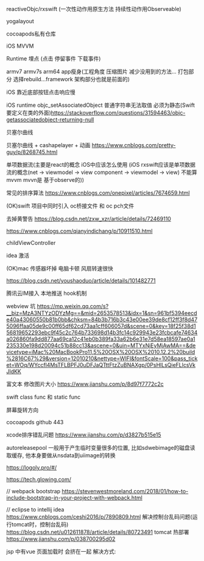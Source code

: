 reactiveObjc/rxswift (一次性动作用原生方法 持续性动作用Observeable)

yogalayout

cocoapods私有仓库

iOS MVVM

Runtime 埋点 (点击 停留事件 下载事件)

armv7 armv7s arm64 app瘦身(工程角度 压缩图片 减少没用到的方法... 打包部分 选择rebuild...framework 架构部分也就是前面的)

iOS 靠近底部按钮点击响应慢

iOS runtime objc_setAssociatedObject 普通字符串无法取值 必须为静态(Swift要定义在类的外面)https://stackoverflow.com/questions/31594463/objc-getassociatedobject-returning-null

贝塞尔曲线

贝塞尔曲线 + cashapelayer + 动画 https://www.cnblogs.com/pretty-guy/p/8268745.html

单项数据流(主要是react的概念 iOS中应该怎么使用 (iOS rxswift应该是单项数据流的概念(net -> viewmodel -> view component -> viewmodel -> view) 不能算mvvm mvvn是 基于observe的))

常见的排序算法 https://www.cnblogs.com/onepixel/articles/7674659.html

(OK)swift 项目中同时引入 oc桥接文件 和 oc pch文件

去掉黄警告 https://blog.csdn.net/zxw_xzr/article/details/72469110

https://www.cnblogs.com/qianyindichang/p/10911510.html

childViewController

idea 激活

(OK)mac 传感器坏掉 电脑卡顿 风扇转速很快

https://blog.csdn.net/youshaoduo/article/details/101482771

腾讯云IM接入 本地推送 hook机制 

webview 坑 https://mp.weixin.qq.com/s?__biz=MzA3NTYzODYzMg==&mid=2653578513&idx=1&sn=961bf5394eecde40a43060550b81b0bb&chksm=84b3b716b3c43e00ee39de8cf12ff3f8d475096ffaa05de9c00ff65df62cd73aa1cff606057d&scene=0&key=18f25f38d156819652293ebc9f45c2c764b733698d14b3fc14c929943e23fcbcafe74634a026860fa9dd877aa69ca12c41eb0b389fa33a62b6e31e7d58ea18597ae0a1235330e198d20094c51b88cc13&ascene=0&uin=MTYxNjEyMjAwMA==&devicetype=iMac%20MacBookPro11,5%20OSX%20OSX%2010.12.2%20build%2816C67%29&version=12010210&nettype=WIFI&fontScale=100&pass_ticket=WOq/WYccfl4MsTFLBPFJ0uDFJaQTttFtzZuBNAXgp/0PsHlLsQieFLlcsVkJldKK



富文本 修改图片大小 https://www.jianshu.com/p/8d97f7772c2c


swift class func 和 static func

屏幕旋转方向

cocoapods github 443


xcode排序错乱问题 https://www.jianshu.com/p/d3827b515e15

autoreleasepool 一般用于产生临时变量很多的位置, 比如sdwebimage的磁盘读取缓存, 他本身要做从nsdata到uiimage的转换

https://logoly.pro/#/

https://tech.glowing.com/

// webpack bootstrap
https://stevenwestmoreland.com/2018/01/how-to-include-bootstrap-in-your-project-with-webpack.html

// eclipse to intellij idea
https://www.cnblogs.com/ceshi2016/p/7890809.html
解决控制台乱码问题(运行tomcat时，控制台乱码)
https://blog.csdn.net/u012611878/article/details/80723491
tomcat 热部署
https://www.jianshu.com/p/038700295d02

jsp 中有vue 页面加载时 会挤在一起 解决方式:
<style>
    [v-cloak] {
        display: none;
    }
</style>
<div class="page" id="app" v-cloak>

ie 11 不支持promise


framework 制作
必须使用纯语言 不可混编 即使能引入两种语言但是无法架起桥接文件
oc项目使用swift framework要添加桥接文件 即新建一个swift file 然后根据提示添加即可 不然会报100个错误(真 100)
如果Mach -O type 不是 static 打出来的framework进到工程里面引用会报dyld: Library not loaded:错误
swift项目制作的framework会把pod中内容也打进去，包比较大，oc制作的framework不会把pod中的内容打进去，包比较小，依赖需要在使用framework中的项目中安装。

iOS 打包framework
http://noxchen.com/2020/07/09/Cocoapods%E6%89%93%E5%8C%85Framework/

动态库和静态库的区别:

编译时不连接,动态库在main之前被加载, 过多的动态库会使启动过程变慢,动态库体积小,不绑定程序(理论上说动态库只存在一份)
静态库在编译的时候被连接,静态库体积大,多个程序中会有多个静态库


cocoapods 具体制作过程
pod lib create GQEnergie 创建项目按需求选择条件
What platform do you want to use?? [ iOS / macOS ]
 >         
ios
What language do you want to use?? [ Swift / ObjC ]
 > ObjC

Would you like to include a demo application with your library? [ Yes / No ]
 > 
yes
Which testing frameworks will you use? [ Specta / Kiwi / None ]
 > None

Would you like to do view based testing? [ Yes / No ]
 > 
yes
What is your class prefix?
 > GQ

Running pod install on your new library.

工程建好之后把.podspec所在的同名文件夹引入到工程中, 在class中编写代码, 并提交到同名的github仓库, 打一个和.podspec中版本号相同的tag

pod trunk me 检查登录人员

pod trunk register 你的邮箱 '用户名' --description='描述内容' （邮箱参数是必须的，用户名和--description参数可省略）

pod spec lint GQEnergie.podspec --verbose 检查pod是否有错误

[!] The spec did not pass validation, due to 1 warning (but you can use `--allow-warnings` to ignore it).

可以使用 pod spec lint GQEnergie.podspec --verbose --allow-warnings 跳过一些警告

pod trunk push GQEnergie.podspec --allow-warnings 发布项目

--------------------------------------------------------------------------------
 🎉  Congrats

 🚀  GQEnergie (0.1.0) successfully published
 📅  August 19th, 23:31
 🌎  https://cocoapods.org/pods/GQEnergie
 👍  Tell your friends!
--------------------------------------------------------------------------------

发布成功了

私有项目发布到gitlab上面 同样需要打tag然后在其他项目中引用的时候需要像这样
pod 'UTest', :git=>'http://106.15.88.88/gaoqi/UTest.git'


// 参数签名原理
https://blog.csdn.net/qq_15901351/article/details/80175169

RSA 加密原理
1. 首先找到两个质数 p q
2. 求出两个数字的乘积 n = p * q
3. 通过欧拉函数得到 f(n) = (p - 1)(q - 1)
4. 找出公钥和私钥 
    公钥 e 是 1 < e < f(n) 并且 e 与 f(n) 互质
    私钥 d 是 e * d / f(n) 的余数为1
5. 明文 m 加密实现
    m 的 e 次幂 / n 的余数 c 即为密文
6. 密文c的解密实现
    c 的 d 次幂 / n 的余数 即可还原明文 m

// iOS 触摸事件如何被runloop处理
https://www.jianshu.com/p/d547e5393373

// 手动取消kvo
https://www.jianshu.com/p/8b600bcf605e

// 面试题
https://github.com/colourful987/bytedance-alibaba-interview


atomic问题
// https://www.jianshu.com/p/c40b312153c1

po主理解错了。atomic是绝对安全的。
我们知道，在64位的操作系统下，所有类型的指针，包括void * 都是占用8个字节的。超过4个字节的基本类型数据都会有线程并发的问题。
那所有的指针类型都会有这个问题。
以oc 下的 NSArray * 为例子，如果一个多线程操作这个数据，会有两个层级的并发问题
1、指针本身
2、指针所指向的内存 

指针本身也是占用内存的，并且一定是8个字节，第二部分，指针所指向的内存，这个占多少字节就不一定了，有可能非常大，有可能也就1个字节


所以我们考虑NSArray * array 这个数据array 多线程操作的时候，必须分成两部分来描述，一个是&array这个指针本身，另一个则是它所指向的内存 array
大家注意下 &array 和 array 的区别 ，其实不用纠结，你就想象现在有两块内存，一块是8字节，一块n字节，8字节里面放的值，就是n字节内存的首地址，

ok 现在联系上atomic，如果用@property(atomic)NSArray *array 修饰之后，会有什么影响？网上说的很多，不再赘述，我只想从内存的角度来解释这个过程

首先第一点，你要记住，@property(atomic)NSArray *array 其实修饰的是这个指针，也就是这个8字节内存，跟第二部分数据n字节没有任何关系，被atomic 修饰之后，你不可能随意去多线程操作这个8字节，但是对8字节里面所指向的n字节没有任何限制！这就是所有网络上所说的 atomic 不安全的真相 ！！！

我们来看一下，这能怪atomic？ 本身你修饰的是一个指针，并且atomic 已经完美的履行了它的指责，你现在不可能对这个8字节进行无序的多线程操作，这就够了呀！atomic没有任何鸟问题。有问题的是人，你本身并未对n字节做任何的限制，所以把问题怪罪到atomic 上真的是很不合理

私有项目发布到gitlab上面 同样需要打tag然后在其他项目中引用的时候需要像这样
pod 'UTest', :git=>'http://106.15.88.88/gaoqi/UTest.git'


// 参数签名原理
https://blog.csdn.net/qq_15901351/article/details/80175169

RSA 加密原理
1. 首先找到两个质数 p q
2. 求出两个数字的乘积 n = p * q
3. 通过欧拉函数得到 f(n) = (p - 1)(q - 1)
4. 找出公钥和私钥 
    公钥 e 是 1 < e < f(n) 并且 e 与 f(n) 互质
    私钥 d 是 e * d / f(n) 的余数为1
5. 明文 m 加密实现
    m 的 e 次幂 / n 的余数 c 即为密文
6. 密文c的解密实现
    c 的 d 次幂 / n 的余数 即可还原明文 m

// iOS 触摸事件如何被runloop处理
https://www.jianshu.com/p/d547e5393373

// 手动取消kvo
https://www.jianshu.com/p/8b600bcf605e

// 面试题
https://github.com/colourful987/bytedance-alibaba-interview

// 符号表
<起始地址> <结束地址> <函数> [<文件名>:<行号>]
https://www.jianshu.com/p/a30dac2328cb


# 赛马算法

https://zhuanlan.zhihu.com/p/103572219

# 七层http模型和五层tcp/ip

http:      
* 应用层            
* 表达层
* 会话层
* 网络层
* 传输层
* 数据链路层
* 物理层

tcp/ip
* 应用层
* 网络层
* 传输层
* 数据链路层
* 物理层

# https实现过程

1. 首先客户端需要去服务端请求RSA的公钥
2. 服务端返回公钥，客户端验证其有效性，如果是有效的，继续下一步，如果无效则警告
3. 客户端生成一个随机AES秘钥，并用公钥加密，传输给服务端
4. 服务端接受到加密的秘钥之后用RSA私钥解密，得到客户端的AES秘钥
5. 服务端用AES秘钥加密内容传输给客户端
6. 客户端用生成的AES秘钥解密内容

# 请求头：

Accept，Content-Type，Orgin，Content-Length，Cookie，User-Agent

# 响应头

Access-Control-Allow-Origin，Content-Encoding，Content-Length，Content-Type，Status

# 腾讯

## 自我介绍
## mrc和arc

* MRC Mannul Reference Counting 手动引用计数
1. 每当一个对象创建时，引用计数为1
2. 当这个对象被其他指针引用时，引用计数加1
3. 当其他指针不在引用这个对象时，引用计数减1
4. 当引用计数为0的时候，对象释放（最后在dealloc中再释放一次即为0）
5. 原则：谁创建，谁释放，谁引用，谁管理

* ARC Auto Reference Counting 自动引用计数
1. 编译器会在编辑及运行的过程中手动的插入`retain`，`release`，`autorelease`
2. mrc与arc共存：mrc下使用 `-fobjc-arc`，arc下使用`-fno-objc-arc`

## 内存五大区域
1. 栈区

创建临时变量时由编译器自动分配，在不需要的时候自动清除的变量存储区，内存分配时连续的。

2. 堆区

由程序员手动管理的内存区域，如果不释放，在程序结束时由系统回收

3. 全局区

全局变量和静态变量时放在一块的，初始化的在同一块区域，未初始化的在另一块区域，

4. 常量区

常量，不允许被修改，比如常量字符串

5. 代码段

存放函数体的二进制代码

## 自动释放池
MRC中使用 `autorelease` 方法及 `NSAutoReleasePool` 

ARC中使用 `@autorelease` 

`autorelease` 是为了更好的管理内存，当我们希望一个对象在将来的某一个时刻释放（这个时刻由系统确定）时可以是用 `- autorelease` 方法或 `@autorelease{}`

![](./autorelease.jpg)

- AutoreleasePool并没有单独的结构，而是由若干个AutoreleasePoolPage以双向链表的形式组合而成（分别对应结构中的parent指针和child指针）
- AutoreleasePool是按线程一一对应的（结构中的thread指针指向当前线程）
- AutoreleasePoolPage每个对象会开辟4096字节内存（也就是虚拟内存一页的大小），除了上面的实例变量所占空间，剩下的空间全部用来储存autorelease对象的地址
- 上面的id *next指针作为游标指向栈顶最新add进来的autorelease对象的下一个位置
- 一个AutoreleasePoolPage的空间被占满时，会新建一个AutoreleasePoolPage对象，连接链表，后来的autorelease对象在新的page加入


// 撤销commit
https://www.cnblogs.com/lfxiao/p/9378763.html


// git rebase
https://www.jianshu.com/p/6960811ac89c

// WKWebView 播放视频问题，在清空本地的tmp目录后不能播放视频 贼奇葩

swift codeable 协议字典转模型


中间人攻击
git merge rebase 区别
如何校验https公钥有效性
遍历二叉树
链表
断点续传状态码
loadview是否一定会执行

多个wkwebview共享缓存
swift可选协议
单线程如何实现异步
js class的本质如何实现继承
flutter如何实现并发
flutter context 本质是什么
atomic和noatomic
自旋锁风险
自旋锁锁住一个nil会发生什么
组件化 https://halfrost.com/vue_ios_modularization/


jsdelivr 加速github 仓库可以当图床用
github 镜像 hub.fastgit.org

浏览器校验公钥有效性 https://www.v2ex.com/t/411144

hybird app 离线包解决方案
https://github.com/mcuking/blog/issues/63
http://nanhuacoder.top/2019/04/11/iOS-WKWebView02/

wkwebview 通过loadrequest加载的post请求会丢失body字段, 这个可以通过把body中的字段放入header中解决, header不会丢掉

iOS 本地服务器
https://juejin.cn/post/6844903492537024525

intrinsic size placeholder xib 用内容撑开布局
在约束面板最下面 设置 intrinsic 属性为 placeholder
https://stackoverflow.com/questions/19677142/what-is-the-difference-of-intrinsic-size-vs-system-width-height-constraints

charles 中间人攻击原理
https://github.com/yuansirios/iOS-Learning-Collection/tree/master/04

路由设计模式

模块(module)
逻辑(handler)
事件(event)
对象工厂(objectProvider)
数据工厂(dataProvider需要考虑数据变化之后发送通知)


需要整理知乎, github上的内容


腾讯mars
https://github.com/AlloyTeam/Mars
移动端font-family https://github.com/AlloyTeam/Mars/blob/master/solutions/font-family.md

vw适配 mobile.width = 750px  => 750px = 100% =100vw => 750px = 100vw => 1px = 0.1333vw => 100px = 13.33vw => 1rem =100px;

iOS 启动速度优 二进制重拍
https://juejin.cn/post/6844904168201666574



基本：
两列列表实现
1像素线
Style写在页面上和写在link标签中区别
闭包的概念
原生dom方法增加删除class样式

VUE：
vue 网络请求是在什么生命周期发起
组件调用(父,子)
如何实现响应式布局
动码倒计时
diff算法更新视图对比
vue白屏优化
uniapp为什么能支持多平台小程序

项目实例


Git reabse

git checkout master
git pull
git checkout local
git rebase -i HEAD~2  //合并提交 --- 2表示合并两个
git rebase master---->解决冲突--->git rebase --continue
git checkout master
git merge local
git push




移动端 H5 相关问题汇总：
1px 问题
响应式布局
iOS 滑动不流畅
iOS 上拉边界下拉出现白色空白
页面件放大或缩小不确定性行为
click 点击穿透与延迟
软键盘弹出将页面顶起来、收起未回落问题
iPhone X 底部栏适配问题
保存页面为图片和二维码问题和解决方案
微信公众号 H5 分享问题
H5 调用 SDK 相关问题及解决方案
H5 调试相关方案与策略
iOS 短信验证码重复输入问题
rem vs vw 方案

关于Hybrid App 开发相关问题：

离线包 iframe 跨域解决方案
jsBridge 通信机制






整理前端一些常见的问题解决方案

空白屏监控
曝光上报
bug 收集上报
webpack 打包大小优化
前端 http 缓存设置
iframe 离线包解决方案





手写实现各种方案、实践等


手写 React：toy-react
手写 Promise
手写 bind
手写 umi 框架
手写 webpack
手写 tapable
手写 mvvm


流程图绘制工具
https://www.processon.com/login?backUrl=/diagraming/619625e10e3e7409b9c634e4


Dan的博客
https://overreacted.io/zh-hans/

react hooks 原理
https://github.com/brickspert/blog/issues/26


cocoapods 私有库,版本号,指定分支
https://www.cnblogs.com/maybe-liu/p/8658347.html

iOS ANR
https://blog.csdn.net/lfdanding/article/details/99710420

前端 移动端适配的坑
https://zhuanlan.zhihu.com/p/268677938


一些前端问题

空白屏监控
曝光上报
bug 收集上报
webpack 打包大小优化
前端 http 缓存设置
iframe 离线包解决方案

一个设计网站 https://app.teta.so/
